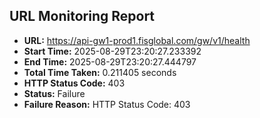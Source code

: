 ## URL Monitoring Report

- **URL:** https://api-gw1-prod1.fisglobal.com/gw/v1/health
- **Start Time:** 2025-08-29T23:20:27.233392
- **End Time:** 2025-08-29T23:20:27.444797
- **Total Time Taken:** 0.211405 seconds
- **HTTP Status Code:** 403
- **Status:** Failure
- **Failure Reason:** HTTP Status Code: 403
